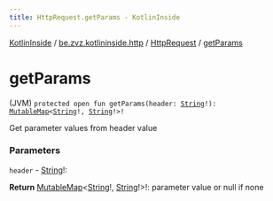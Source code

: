 ```yaml
---
title: HttpRequest.getParams - KotlinInside
---
```


[KotlinInside](../../index.html) / [be.zvz.kotlininside.http](../index.html) / [HttpRequest](index.html) / [getParams](./get-params.html)

# getParams

(JVM) `protected open fun getParams(header: `[`String`](https://kotlinlang.org/api/latest/jvm/stdlib/kotlin/-string/index.html)`!): `[`MutableMap`](https://kotlinlang.org/api/latest/jvm/stdlib/kotlin.collections/-mutable-map/index.html)`<`[`String`](https://kotlinlang.org/api/latest/jvm/stdlib/kotlin/-string/index.html)`!, `[`String`](https://kotlinlang.org/api/latest/jvm/stdlib/kotlin/-string/index.html)`!>!`

Get parameter values from header value

### Parameters

`header` - [String](https://kotlinlang.org/api/latest/jvm/stdlib/kotlin/-string/index.html)!:

**Return**
[MutableMap](https://kotlinlang.org/api/latest/jvm/stdlib/kotlin.collections/-mutable-map/index.html)&lt;[String](https://kotlinlang.org/api/latest/jvm/stdlib/kotlin/-string/index.html)!,&nbsp;[String](https://kotlinlang.org/api/latest/jvm/stdlib/kotlin/-string/index.html)!&gt;!: parameter value or null if none

